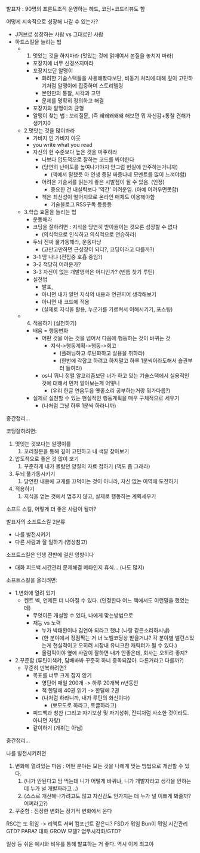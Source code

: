 발표자 : 90명의 프론트조직 운영하는 헤드, 코딩+코드리뷰도 함

어떻게 지속적으로 성장해 나갈 수 있는가?

- J커브로 성장하는 사람 vs 그대로인 사람
- 하드스킬을 늘리는 법
  - 1.  멋있는 것을 하지마라 (멋있는 것에 얽매여서 본질을 놓치지 마라)
    - 포장지에 너무 신경쓰지마라
    - 포장지보단 알맹이
      - 화려한 기술스택들을 사용해봤다보단, 비동기 처리에 대해 깊이 고민하기처럼 알맹이에 집중하며 스토리텔링
      - 본인만의 통찰, 시각과 고민
      - 문제를 명확히 정의하고 해결
    - 포장지와 알맹이의 균형
    - 알맹이 찾는 법 : 꼬리질문, (즉 왜왜왜왜왜 해보면 뭐 자신감+통찰 견해가 생기지0
  - 2.멋잇는 것을 많이봐라
    - 가비지 인 가비지 아웃
    - you write what you read
    - 자신의 현 수준보다 높은 것을 마주하라
      - 나보다 압도적으로 잘하는 코드를 봐야한다
      - (당연히 난이도를 높여나가야지 안그럼 현실에 안주하는거니까)
        - (책에서 말했듯 아 인생 증말 짜증나네 모멘트를 많이 느껴야함)
      - 어려운 기술서를 읽는게 좋은 시발점이 될 수 있음. (인정)
        - 중요한 건 내실력보다 '약간' 어려운임. (아예 어려우면못함)
      - 책은 최신성이 떨어지므로 온라인 매체도 이용해야함
        - 기술블로그 RSS구독 등등등
  - 3.학습 효율을 늘리는 법
    - 운동해라
    - 코딩을 잘하려면 : 지식을 당연히 받아들이는 것으론 성장할 수 없다
      - (의식적으로 인식하고 의식적으로 연습하라)
    - 두뇌 진짜 풀가동해라, 운동마냥
      - (고만고만하면 근성장이 되디?, 코딩이라고 다를까?)
    - 3-1 땀 나냐 (전집중 호흡 중임?)
    - 3-2 적당히 어려운가?
    - 3-3 자신이 없는 개발영역은 어디인가? (빈틈 찾기 루틴)
    - 실천법
      - 발표,
      - 아니면 내가 알던 지식의 내용과 연관지어 생각해보기
      - 아니면 내 코드에 적용
      - (실제로 지식을 활용, 누군가를 가르쳐서 이해시키기, 포스팅)
  - 4.  적용하기 (실천하기)
    - 배움 = 행동변화
      - 어떤 것을 아는 것을 넘어서 다음에 행동하는 것이 바뀌는 것
        - 지식->행동계획->행동->회고
          - (플래닝하고 루틴화하고 실용을 취하라)
          - (한번에 각잡고 하려고 하지말고 하루 1분씩이라도해서 습관부터 들여라)
      - os니 뭐니 정렬 알고리즘보단 너가 하고 있는 기술스택에서 실용적인 것에 대해서 먼저 알아보는게 어떻니
        - (우리 한글 연음두읍 옛홑소리 공부하는거랑 뭐가다름?)
    - 실제로 실천할 수 있는 현실적인 행동계획을 매우 구체적으로 세우기
      - (나처럼 그냥 하루 1분씩 하라니까)

중간정리...

코딩잘하려면:

1. 멋잇는 것보다는 알맹이를
   1. 꼬리질문을 통해 깊이 고민하고 내 색깔 찾아보기
2. 압도적으로 좋은 것 많이 보기
   1. 꾸준하게 내가 몰랐던 양질의 자료 접하기 (책도 좀 그래라)
3. 두뇌 풀가동시키기
   1. 당연한 내용에 고개를 끄덕이는 것이 아니라, 자신 없는 여역에 도전하기
4. 적용하기
   1. 지식을 얻는 것에서 멈추지 않고, 실제로 행동하는 계획세우기

소프트 스킬, 어떻게 더 좋은 사람이 될까?

발표자의 소프트스킬 2분류

- 나를 발전시키기
- 다른 사람과 잘 일하기 (영상참고)

소프트스킬은 인생 전반에 걸친 영향이다

- 대화 피드백 시간관리 문제해결 메타인지 휴식... (나도 많지)

소프트스킬을 올리려면:

- 1.변화에 열려 있기
  - 켄트 벡, 언제든 더 나아질 수 있다. (인정한다 여느 책에서도 이런말을 했었는 데)
    - 무엇이든 개설할 수 있다, 나에게 맞는방법으로
    - 재능 vs 노력
      - 누가 박태환이나 김연아 되라고 했냐 (나랑 같은소리하시넹)
      - (한 분야에서 정점찍는 거 너 노벨코딩상 받을거냐? 각 분야별 밸런스있는게 현실적이고 오히려 시장내 유니크한 캐릭터가 될 수 있다.)
      - 올림픽이야 옆에 사람이 잘하면 내가 안좋은데, 회사는 오히려 좋지?
- 2.꾸준함 (루틴이색캬, 담배봐봐 꾸준히 하니 중독되잖아. 다른거라고 다를까?)
  - 꾸준히 반복하려면?
    - 목표를 너무 크게 잡지 않기
      - 영단어 매일 200개 -> 하루 20개씩 n년동안
      - 책 한달에 40권 읽기 -> 한달에 2권
      - (나처럼 하라니까, 내가 루틴의 화신이다)
        - (뽀모도로 하라고, 토글하라고)
    - 피드백과 칭찬 (그리고 자기보상 및 자기성취, 잔디처럼 사소한 것이라도. 아니면 자랑)
    - 같이하기 (개취는 아님)

중간정리...

나를 발전시키려면

1. 변화에 열려있는 마음 : 어떤 분야든 모든 것을 나에게 맞는 방법으로 개선할 수 있다.
   1. (니가 안된다고 맘 먹는데 니가 어떻게 바뀌냐, 니가 개발자라고 생각을 안하는 데 누가 널 개발자라고 ..)
   2. (스스로 개선해나가려고도 않고 자신감도 안가지는 데 누가 널 이쁘게 봐줄까? 어쩌라고?)
2. 꾸준함 : 진정한 변화는 장기적 변화에서 온다

RSC는 또 뭐임 -> 리액트 서버 컴포넌트 같은디?
FSD가 뭐임
Bun이 뭐임
시간관리 GTD? PARA?
대화 GROW 모델?
업무시각화/GTD?

일상 등 쉬운 예시와 비유를 통해 발표하는 거 좋다. 역시 이게 최고야
